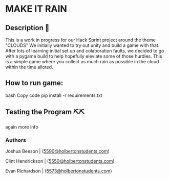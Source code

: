 # MAKE IT RAIN

## Description :memo:
This is a work in progress for our Hack Sprint project around the theme "CLOUDS"
We initially wanted to try out unity and build a game with that. After lots of learning initial set up and colaboration faults, we decided to go with a pygame build to help hopefully eleviate some of those hurdles. This is a simple game where you collect as much rain as possible in the cloud within the time alloted. 



## How to run game:
bash
Copy code
pip install -r requirements.txt



## Testing the Program :pick::pick:
again more info


### Authors 

Joshua Beeson  |  (5590@holbertonstudents.com)

Clint Hendrickson | (5550@holbertonstudents.com)

Evan Richardson | (5573@holbertonstudents.com)